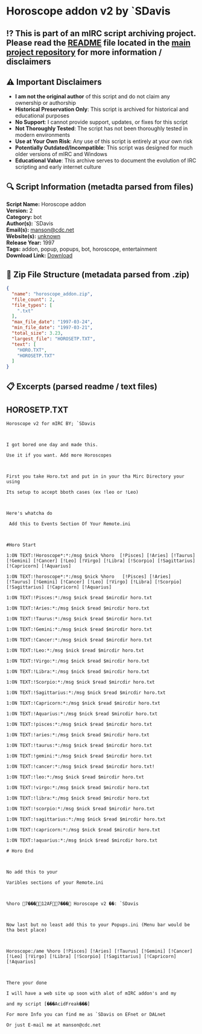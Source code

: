 # Horoscope addon v2 by `SDavis

## ⁉️ This is part of an mIRC script archiving project. Please read the [README](https://github.com/sorzkode/mirc_scripts_archive/blob/main/README.md) file located in the [main project repository](https://github.com/sorzkode/mirc_scripts_archive) for more information / disclaimers  

## ⚠️ Important Disclaimers

- **I am not the original author** of this script and do not claim any ownership or authorship
- **Historical Preservation Only**: This script is archived for historical and educational purposes
- **No Support**: I cannot provide support, updates, or fixes for this script
- **Not Thoroughly Tested**: The script has not been thoroughly tested in modern environments
- **Use at Your Own Risk**: Any use of this script is entirely at your own risk
- **Potentially Outdated/Incompatible**: This script was designed for much older versions of mIRC and Windows
- **Educational Value**: This archive serves to document the evolution of IRC scripting and early internet culture

## 🔍 Script Information (metadta parsed from files)

**Script Name:** Horoscope addon  
**Version:** 2  
**Category:** bot  
**Author(s):** `SDavis  
**Email(s):** <manson@cdc.net>  
**Website(s):** [unknown](unknown)  
**Release Year:** 1997  
**Tags:** addon, popup, popups, bot, horoscope, entertainment  
**Download Link:** [Download](https://github.com/sorzkode/mirc_scripts_archive/raw/main/hawkee.com/horoscope_addon/horoscope_addon.zip)  

## 📂 Zip File Structure (metadata parsed from .zip)

```json
{
  "name": "horoscope_addon.zip",
  "file_count": 2,
  "file_types": [
    ".txt"
  ],
  "max_file_date": "1997-03-24",
  "min_file_date": "1997-03-21",
  "total_size": 3.23,
  "largest_file": "HOROSETP.TXT",
  "text": [
    "HORO.TXT",
    "HOROSETP.TXT"
  ]
}
```

## 📋 Excerpts (parsed readme / text files)

## HOROSETP.TXT

```text
Horoscope v2 for mIRC BY; `SDavis

I got bored one day and made this.
Use it if you want. Add more Horoscopes

First you take Horo.txt and put in in your tha Mirc Directory your using
Its setup to accept bboth cases (ex !leo or !Leo)

Here's whatcha do
 Add this to Events Section Of Your Remote.ini

#Horo Start
1:ON TEXT:!Horoscope*:*:/msg $nick %horo  [!Pisces] [!Aries] [!Taurus] [!Gemini] [!Cancer] [!Leo] [!Virgo] [!Libra] [!Scorpio] [!Sagittarius] [!Capricorn] [!Aquarius]
1:ON TEXT:!horoscope*:*:/msg $nick %horo   [!Pisces] [!Aries] [!Taurus] [!Gemini] [!Cancer] [!Leo] [!Virgo] [!Libra] [!Scorpio] [!Sagittarius] [!Capricorn] [!Aquarius]
1:ON TEXT:!Pisces:*:/msg $nick $read $mircdir horo.txt     
1:ON TEXT:!Aries:*:/msg $nick $read $mircdir horo.txt
1:ON TEXT:!Taurus:*:/msg $nick $read $mircdir horo.txt
1:ON TEXT:!Gemini:*:/msg $nick $read $mircdir horo.txt
1:ON TEXT:!Cancer:*:/msg $nick $read $mircdir horo.txt
1:ON TEXT:!Leo:*:/msg $nick $read $mircdir horo.txt
1:ON TEXT:!Virgo:*:/msg $nick $read $mircdir horo.txt
1:ON TEXT:!Libra:*:/msg $nick $read $mircdir horo.txt
1:ON TEXT:!Scorpio:*:/msg $nick $read $mircdir horo.txt
1:ON TEXT:!Sagittarius:*:/msg $nick $read $mircdir horo.txt
1:ON TEXT:!Capricorn:*:/msg $nick $read $mircdir horo.txt
1:ON TEXT:!Aquarius:*:/msg $nick $read $mircdir horo.txt
1:ON TEXT:!pisces:*:/msg $nick $read $mircdir horo.txt
1:ON TEXT:!aries:*:/msg $nick $read $mircdir horo.txt
1:ON TEXT:!taurus:*:/msg $nick $read $mircdir horo.txt
1:ON TEXT:!gemini:*:/msg $nick $read $mircdir horo.txt
1:ON TEXT:!cancer:*:/msg $nick $read $mircdir horo.txt!
1:ON TEXT:!leo:*:/msg $nick $read $mircdir horo.txt
1:ON TEXT:!virgo:*:/msg $nick $read $mircdir horo.txt
1:ON TEXT:!libra:*:/msg $nick $read $mircdir horo.txt
1:ON TEXT:!scorpio:*:/msg $nick $read $mircdir horo.txt
1:ON TEXT:!sagittarius:*:/msg $nick $read $mircdir horo.txt
1:ON TEXT:!capricorn:*:/msg $nick $read $mircdir horo.txt
1:ON TEXT:!aquarius:*:/msg $nick $read $mircdir horo.txt
# Horo End

No add this to your
Varibles sections of your Remote.ini

%horo 7���12AF7��� Horoscope v2 ��: `SDavis

Now last but no least add this to your Popups.ini (Menu bar would be tha best place)

Horoscope:/ame %horo [!Pisces] [!Aries] [!Taurus] [!Gemini] [!Cancer] [!Leo] [!Virgo] [!Libra] [!Scorpio] [!Sagittarius] [!Capricorn] [!Aquarius]

There your done
I will have a web site up soon with alot of mIRC addon's and my 
and my script [���AcidFreak���]
For more Info you can find me as `SDavis on EFnet or DALnet
Or just E-mail me at manson@cdc.net

```
